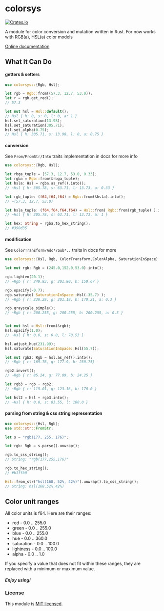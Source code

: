 # colorsys

[![Crates.io](https://img.shields.io/crates/v/colorsys.svg)](https://crates.io/crates/colorsys/)

A module for color conversion and mutation written in Rust. For now works with RGB(a), HSL(a) color models

[Online documentation](https://docs.rs/colorsys/0.5.4/colorsys/)



## What It Can Do

#### getters & setters
```Rust
use colorsys::{Rgb, Hsl};

let rgb = Rgb::from((57.3, 12.7, 53.0));
let r = rgb.get_red();
// 57.3

let mut hsl = Hsl::default();
// Hsl { h: 0, s: 0, l: 0, a: 1 }
hsl.set_saturation(13.98);
hsl.set_saturation(305.71);
hsl.set_alpha(0.75);
// Hsl { h: 305.71, s: 13.98, l: 0, a: 0.75 }
```

#### conversion
See `From/FromStr/Into` traits implementation in docs for more info
```Rust
use colorsys::{Rgb, Hsl};

let rbga_tuple = (57.3, 12.7, 53.0, 0.33);
let rgba = Rgb::from(&rbga_tuple);
let hsla: Hsl = rgba.as_ref().into();
// ~Hsl { h: 305.78, s: 63.71, l: 13.73, a: 0.33 }

let rgb_tuple: (f64,f64,f64) = Rgb::from(&hsla).into();
// ~(57.3, 12.7, 53.0)

let hsla_tuple: (f64,f64,f64,f64) = Hsl::from( Rgb::from(rgb_tuple) ).into();
// ~Hsl { h: 305.78, s: 63.71, l: 13.73, a: 1 }

let hex: String = rgba.to_hex_string();
// #390d35

```
#### modification
See `ColorTransform/Add*/Sub*..` traits in docs for more
```Rust
use colorsys::{Hsl, Rgb, ColorTransform,ColorAlpha, SaturationInSpace};

let mut rgb: Rgb = (245.0,152.0,53.0).into();

rgb.lighten(20.1);
// ~Rgb { r: 249.83, g: 201.80, b: 150.67 }

rgb.opacify(-0.7);
rgb.saturate( SaturationInSpace::Hsl(-35.7) );
// ~Rgb { r: 230.29, g: 201.19, b: 170.21, a: 0.3 }

rgb.grayscale_simple();
// ~Rgb { r: 200.255, g: 200.255, b: 200.255, a: 0.3 }


let mut hsl = Hsl::from(&rgb);
hsl.opacify(1.0);
// ~Hsl { h: 0.0, s: 0.0, l: 78.53 }

hsl.adjust_hue(231.99);
hsl.saturate(SaturationInSpace::Hsl(55.7));

let mut rgb2: Rgb = hsl.as_ref().into();
// ~Rgb { r: 169.76, g: 177.9, b: 230.75}

rgb2.invert();
// ~Rgb { r: 85.24, g: 77.09, b: 24.25 }

let rgb3 = rgb - rgb2;
// ~Rgb { r: 115.01, g: 123.16, b: 176.0 }

let hsl2 = hsl + rgb3.into();
// ~Hsl { h: 0.0, s: 83.55, l: 100.0 }

```

#### parsing from string & css string representation
```Rust
use colorsys::{Hsl, Rgb};
use std::str::FromStr;

let s = "rgb(177, 255, 176)";

let rgb: Rgb = s.parse().unwrap();

rgb.to_css_string();
// String: "rgb(177,255,176)"

rgb.to_hex_string();
// #b1ffb0

Hsl::from_str("hsl(168, 52%, 42%)").unwrap().to_css_string();
// String: hsl(168,52%,42%)

```

## Color unit ranges
All color units is f64. Here are their ranges:
 - red - 0.0 .. 255.0
 - green - 0.0 .. 255.0
 - blue - 0.0 .. 255.0
 - hue - 0.0 .. 360.0
 - saturation - 0.0 .. 100.0
 - lightness - 0.0 .. 100.0
 - alpha - 0.0 .. 1.0

If you specify a value that does not fit within these ranges, they are replaced with a minimum or maximum value.




##### Enjoy using!

### License

This module is [MIT licensed](./LICENSE).


